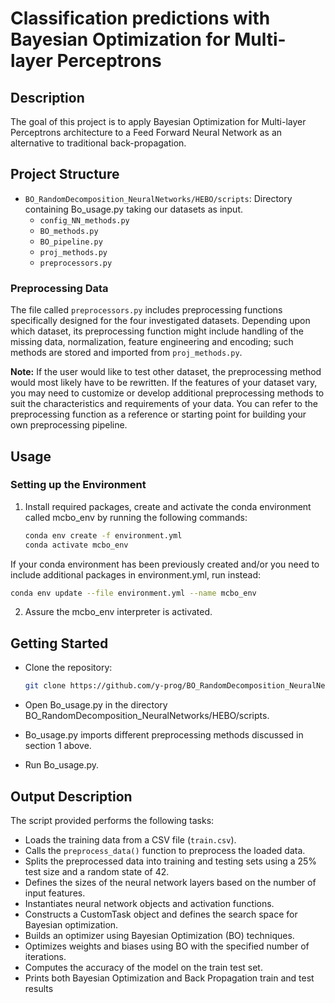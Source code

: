 # Classification predictions with Bayesian Optimization for Multi-layer Perceptrons 

## Description
The goal of this project is to apply Bayesian Optimization for Multi-layer Perceptrons architecture to a Feed Forward Neural Network as an alternative to traditional back-propagation.

## Project Structure
- `BO_RandomDecomposition_NeuralNetworks/HEBO/scripts`: Directory containing Bo_usage.py taking our datasets as input.
  - `config_NN_methods.py`
  - `BO_methods.py`
  - `BO_pipeline.py`
  - `proj_methods.py`
  - `preprocessors.py`

### Preprocessing Data
The file called `preprocessors.py` includes preprocessing functions specifically designed for the four investigated datasets. Depending upon which dataset, its preprocessing function might include handling of the missing data, normalization, feature engineering and encoding; such methods are stored and imported from `proj_methods.py`.

**Note:** If the user would like to test other dataset, the preprocessing method would most likely have to be rewritten. If the features of your dataset vary, you may need to customize or develop additional preprocessing methods to suit the characteristics and requirements of your data. You can refer to the preprocessing function as a reference or starting point for building your own preprocessing pipeline.

## Usage

### Setting up the Environment
1. Install required packages, create and activate the conda environment called mcbo_env by running the following commands:
   ```bash
   conda env create -f environment.yml
   conda activate mcbo_env
If your conda environment has been previously created and/or you need to include additional packages in environment.yml, run instead:
   ```bash
   conda env update --file environment.yml --name mcbo_env 
```
2. Assure the mcbo_env interpreter is activated.


## Getting Started
- Clone the repository:
   ```bash
   git clone https://github.com/y-prog/BO_RandomDecomposition_NeuralNetworks.git
   ```
  
- Open Bo_usage.py in the directory BO_RandomDecomposition_NeuralNetworks/HEBO/scripts.

- Bo_usage.py imports different preprocessing methods discussed in section 1 above.

- Run Bo_usage.py.

## Output Description
The script provided performs the following tasks:

- Loads the training data from a CSV file (`train.csv`).
- Calls the `preprocess_data()` function to preprocess the loaded data.
- Splits the preprocessed data into training and testing sets using a 25% test size and a random state of 42.
- Defines the sizes of the neural network layers based on the number of input features.
- Instantiates neural network objects and activation functions.
- Constructs a CustomTask object and defines the search space for Bayesian optimization.
- Builds an optimizer using Bayesian Optimization (BO) techniques.
- Optimizes weights and biases using BO with the specified number of iterations.
- Computes the accuracy of the model on the train test set.
- Prints both Bayesian Optimization and Back Propagation train and test results 

